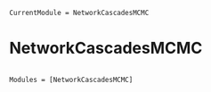 ```@meta
CurrentModule = NetworkCascadesMCMC
```

# NetworkCascadesMCMC

```@index
```

```@autodocs
Modules = [NetworkCascadesMCMC]
```
